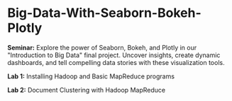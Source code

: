 # Big-Data-With-Seaborn-Bokeh-Plotly

__Seminar:__ Explore the power of Seaborn, Bokeh, and Plotly in our "Introduction to Big Data" final project. Uncover insights, create dynamic dashboards, and tell compelling data stories with these visualization tools.

__Lab 1:__ Installing Hadoop and Basic MapReduce programs

__Lab 2:__ Document Clustering with Hadoop MapReduce
